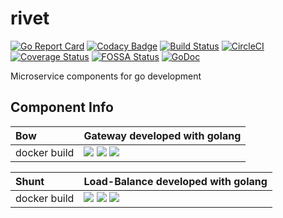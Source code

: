# rivet

[![Go Report Card](https://goreportcard.com/badge/github.com/ennoo/rivet)](https://goreportcard.com/report/github.com/ennoo/rivet)
[![Codacy Badge](https://api.codacy.com/project/badge/Grade/474e759e4a7b48c3b4aaefda5079f1d3)](https://www.codacy.com/app/aberic/rivet?utm_source=github.com&amp;utm_medium=referral&amp;utm_content=ennoo/rivet&amp;utm_campaign=Badge_Grade)
[![Build Status](https://www.travis-ci.org/ennoo/rivet.svg?branch=master)](https://www.travis-ci.org/ennoo/rivet)
[![CircleCI](https://circleci.com/gh/ennoo/rivet.svg?style=svg)](https://circleci.com/gh/ennoo/rivet)
[![Coverage Status](https://coveralls.io/repos/github/ennoo/rivet/badge.svg?branch=master)](https://coveralls.io/github/ennoo/rivet?branch=master)
[![FOSSA Status](https://app.fossa.io/api/projects/git%2Bgithub.com%2Fennoo%2Frivet.svg?type=shield)](https://app.fossa.io/projects/git%2Bgithub.com%2Fennoo%2Frivet?ref=badge_shield)
[![GoDoc](https://godoc.org/github.com/ennoo/rivet?status.svg)](https://godoc.org/github.com/ennoo/rivet)

Microservice components for go development

Component Info
------------

| Bow            | Gateway developed with golang                                        |
| :------------- |:-----------------------------------------------------------------|
| docker build   | [![](https://images.microbadger.com/badges/image/ennoo/bow.svg)](https://microbadger.com/images/ennoo/bow "Get your own image badge on microbadger.com") [![](https://images.microbadger.com/badges/version/ennoo/bow.svg)](https://microbadger.com/images/ennoo/bow "Get your own version badge on microbadger.com") [![](https://images.microbadger.com/badges/license/ennoo/bow.svg)](https://microbadger.com/images/ennoo/bow "Get your own license badge on microbadger.com")|


| Shunt          | Load-Balance developed with golang                                   |
| :------------- |:-----------------------------------------------------------------|
| docker build   | [![](https://images.microbadger.com/badges/image/ennoo/shunt.svg)](https://microbadger.com/images/ennoo/shunt "Get your own image badge on microbadger.com") [![](https://images.microbadger.com/badges/version/ennoo/shunt.svg)](https://microbadger.com/images/ennoo/shunt "Get your own version badge on microbadger.com") [![](https://images.microbadger.com/badges/license/ennoo/shunt.svg)](https://microbadger.com/images/ennoo/shunt "Get your own license badge on microbadger.com")|

